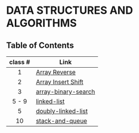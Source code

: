 # DATA STRUCTURES AND ALGORITHMS

## Table of Contents

| class # | Link |
|:-------:|------|
|  1      | [Array Reverse](./array_reverse/README.md)     |
|  2      | [Array Insert Shift](./array_insert_shift/README.md)     |
|  3      | [array-binary-search](./array_binary_search/README.md)     |
|  5 - 9  | [linked-list](./linked_list/README.md)     |
|  5      | [doubly-linked-list](./doubly_linked_list/README.md)     |
|  10     | [stack-and-queue](./stack_and_queue/README.md)     |
